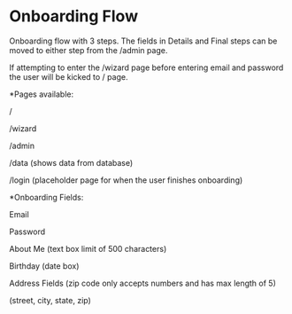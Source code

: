 # Onboarding Flow
Onboarding flow with 3 steps. The fields in Details and Final steps can be moved to either step from the /admin page.

If attempting to enter the /wizard page before entering email and password the user will be kicked to / page.

*Pages available:

/ 

/wizard

/admin

/data (shows data from database)

/login (placeholder page for when the user finishes onboarding)

*Onboarding Fields:

Email

Password

About Me (text box limit of 500 characters)

Birthday (date box)

Address Fields (zip code only accepts numbers and has max length of 5)

(street, city, state, zip)
